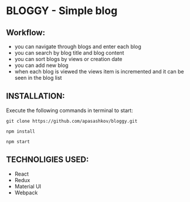 # BLOGGY - Simple blog

## Workflow:
* you can navigate through blogs and enter each blog
* you can search by blog title and blog content
* you can sort blogs by views or creation date
* you can add new blog
* when each blog is viewed the views item is incremented and it can be seen in the blog list

## INSTALLATION:
Execute the following commands in terminal to start:

	git clone https://github.com/apasashkov/bloggy.git

	npm install

	npm start

## TECHNOLIGIES USED:
* React
* Redux
* Material UI
* Webpack